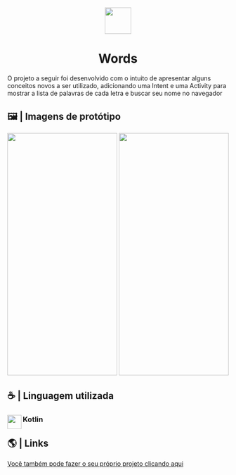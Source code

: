  <h1 align="center">
<img heigt="150" width="60"  src="https://simpleicons.org/icons/android.svg">
</h1>

<h1 align="center">Words</h1>
O projeto a seguir foi desenvolvido com o intuito de apresentar alguns conceitos novos a ser utilizado, adicionando uma Intent e uma Activity para mostrar a lista de palavras de cada letra e buscar seu nome no navegador

## 🖼️ | Imagens de protótipo
<div  align="center">
<img src="./img/home_words.jpeg" height="550px" width="250px">
  <img src="./img/pesquisa_words.jpeg" height="550px" width="250px">
</div>

## ☕ | Linguagem utilizada
<div>
<img src="https://skillicons.dev/icons?i=kotlin" width=32 height=32 align="left">
  <h3 align="left">Kotlin</h3>
</div>

## 🌎 | Links

[Você também pode fazer o seu próprio projeto clicando aqui](https://developer.android.com/codelabs/basic-android-kotlin-training-recyclerview-scrollable-list?continue=https://developer.android.com/courses%2&hl=pt-br#0)
